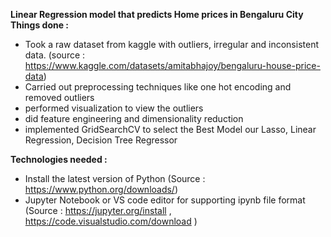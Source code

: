 **Linear Regression model that predicts Home prices in Bengaluru City**
**Things done :**
- Took a raw dataset from kaggle with outliers, irregular and inconsistent data. (source : https://www.kaggle.com/datasets/amitabhajoy/bengaluru-house-price-data)
- Carried out preprocessing techniques like one hot encoding and removed outliers
- performed visualization to view the outliers
- did feature engineering and dimensionality reduction
- implemented GridSearchCV to select the Best Model our Lasso, Linear Regression, Decision Tree Regressor

**Technologies needed :**
- Install the latest version of Python (Source : https://www.python.org/downloads/)
- Jupyter Notebook or VS code editor for supporting ipynb file format (Source : https://jupyter.org/install , https://code.visualstudio.com/download )
